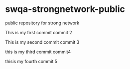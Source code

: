 # swqa-strongnetwork-public
public repository for strong network

This is my first commit
commit 2

This is my second commit
commit 3

this is my third commit
commit4

thisis my fourth commit
5